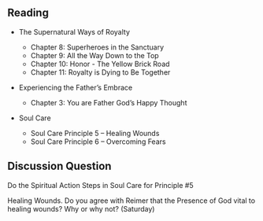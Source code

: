 ---
---
## Reading

- The Supernatural Ways of Royalty
  - Chapter 8: Superheroes in the Sanctuary
  - Chapter 9: All the Way Down to the Top
  - Chapter 10: Honor - The Yellow Brick Road
  - Chapter 11: Royalty is Dying to Be Together

- Experiencing the Father’s Embrace
  - Chapter 3: You are Father God’s Happy Thought

- Soul Care
  - Soul Care Principle 5 – Healing Wounds
  - Soul Care Principle 6 – Overcoming Fears

## Discussion Question

Do the Spiritual Action Steps in Soul Care for Principle #5

Healing Wounds. Do you agree with Reimer that the Presence of God vital to healing wounds?  Why or why not? (Saturday)
